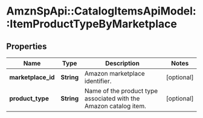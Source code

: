 # AmznSpApi::CatalogItemsApiModel::ItemProductTypeByMarketplace

## Properties
Name | Type | Description | Notes
------------ | ------------- | ------------- | -------------
**marketplace_id** | **String** | Amazon marketplace identifier. | [optional] 
**product_type** | **String** | Name of the product type associated with the Amazon catalog item. | [optional] 


